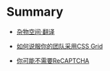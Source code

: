 # Summary

* [杂物空间·翻译](README.md)

* [如何说服你的团队采用CSS Grid](other/how-to-convince-your-team-to-adopt-grid/ch.md)

<!-- * [Javascript中async和await循环调用](js/javascript-async-and-await-in-loops/ch.md) -->

* [你可能不需要ReCAPTCHA](other/you-probably-dont-need-recaptcha/ch.md)